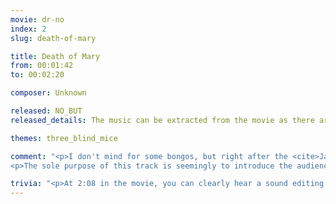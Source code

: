 ```yaml
---
movie: dr-no
index: 2
slug: death-of-mary

title: Death of Mary
from: 00:01:42
to: 00:02:20

composer: Unknown

released: NO_BUT
released_details: The music can be extracted from the movie as there are no sound effects.

themes: three_blind_mice

comment: "<p>I don't mind for some bongos, but right after the <cite>James Bond Theme</cite>, this is quite a dramatic tone shift we get here.</p>
<p>The sole purpose of this track is seemingly to introduce the audience to Jamaica, along with the dancers on the screen, and probably to smoothen the transition between the <cite>James Bond Theme</cite> and <cite>Three Blind Mice</cite>.</p>"

trivia: "<p>At 2:08 in the movie, you can clearly hear a sound editing mistake. <cite>Three Blind Mice</cite> starts over the bongos then immediatly stops. It comes back for good, 10 seconds after this false start. You can't unhear it.</p>"
---
```

